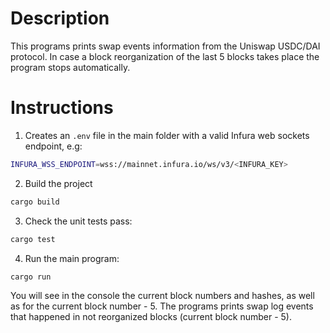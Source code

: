# Description

This programs prints swap events information from the Uniswap USDC/DAI protocol.
In case a block reorganization of the last 5 blocks takes place the program
stops automatically.

# Instructions

1. Creates an `.env` file in the main folder with a valid Infura web sockets
endpoint, e.g:

```bash
INFURA_WSS_ENDPOINT=wss://mainnet.infura.io/ws/v3/<INFURA_KEY>
```

2. Build the project

```bash
cargo build
```

3. Check the unit tests pass:

```bash
cargo test
```

4. Run the main program:

```bash
cargo run
```

You will see in the console the current block numbers and hashes, as well as for
the current block number - 5. The programs prints swap log events that happened
in not reorganized blocks (current block number - 5).